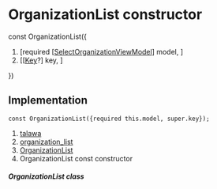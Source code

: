 
<div>

# OrganizationList constructor

</div>


const OrganizationList({

1.  [required
    [[SelectOrganizationViewModel](../../view_model_pre_auth_view_models_select_organization_view_model/SelectOrganizationViewModel-class.md)]
    model, ]
2.  [[[Key](https://api.flutter.dev/flutter/foundation/Key-class.html)?]
    key, ]

})



## Implementation

``` language-dart
const OrganizationList({required this.model, super.key});
```







1.  [talawa](../../index.md)
2.  [organization_list](../../widgets_organization_list/)
3.  [OrganizationList](../../widgets_organization_list/OrganizationList-class.md)
4.  OrganizationList const constructor

##### OrganizationList class







